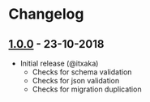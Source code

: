 # Changelog

## [1.0.0](https://github.com/crowbar/crowbar-validate-databags/releases/tag/v1.0.0) - 23-10-2018

* Initial release (@itxaka)
  * Checks for schema validation
  * Checks for json validation
  * Checks for migration duplication

